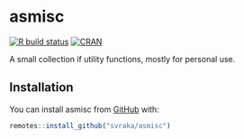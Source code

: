 # asmisc

<!-- badges: start -->
[![R build status](https://github.com/svraka/asmisc/workflows/R-CMD-check/badge.svg)](https://github.com/svraka/asmisc/actions)
[![CRAN](http://www.r-pkg.org/badges/version/asmisc)](https://cran.r-project.org/package=asmisc)
<!-- badges: end -->

A small collection if utility functions, mostly for personal use.

## Installation

You can install  asmisc from [GitHub](https://github.com/svraka/asmisc) with:

``` r
remotes::install_github("svraka/asmisc")
```

